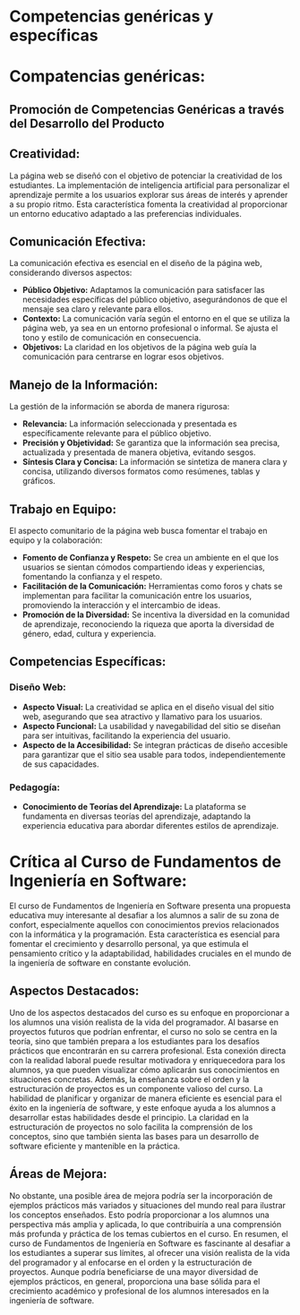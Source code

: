 # Competencias genéricas y específicas

# Compatencias genéricas:
## Promoción de Competencias Genéricas a través del Desarrollo del Producto

## Creatividad:

La página web se diseñó con el objetivo de potenciar la creatividad de los estudiantes. La implementación de inteligencia artificial para personalizar el aprendizaje permite a los usuarios explorar sus áreas de interés y aprender a su propio ritmo. Esta característica fomenta la creatividad al proporcionar un entorno educativo adaptado a las preferencias individuales.

## Comunicación Efectiva:

La comunicación efectiva es esencial en el diseño de la página web, considerando diversos aspectos:
- **Público Objetivo:** Adaptamos la comunicación para satisfacer las necesidades específicas del público objetivo, asegurándonos de que el mensaje sea claro y relevante para ellos.
- **Contexto:** La comunicación varía según el entorno en el que se utiliza la página web, ya sea en un entorno profesional o informal. Se ajusta el tono y estilo de comunicación en consecuencia.
- **Objetivos:** La claridad en los objetivos de la página web guía la comunicación para centrarse en lograr esos objetivos.

## Manejo de la Información:

La gestión de la información se aborda de manera rigurosa:
- **Relevancia:** La información seleccionada y presentada es específicamente relevante para el público objetivo.
- **Precisión y Objetividad:** Se garantiza que la información sea precisa, actualizada y presentada de manera objetiva, evitando sesgos.
- **Síntesis Clara y Concisa:** La información se sintetiza de manera clara y concisa, utilizando diversos formatos como resúmenes, tablas y gráficos.

## Trabajo en Equipo:

El aspecto comunitario de la página web busca fomentar el trabajo en equipo y la colaboración:
- **Fomento de Confianza y Respeto:** Se crea un ambiente en el que los usuarios se sientan cómodos compartiendo ideas y experiencias, fomentando la confianza y el respeto.
- **Facilitación de la Comunicación:** Herramientas como foros y chats se implementan para facilitar la comunicación entre los usuarios, promoviendo la interacción y el intercambio de ideas.
- **Promoción de la Diversidad:** Se incentiva la diversidad en la comunidad de aprendizaje, reconociendo la riqueza que aporta la diversidad de género, edad, cultura y experiencia.

 


## Competencias Específicas:

### Diseño Web:

- **Aspecto Visual:** La creatividad se aplica en el diseño visual del sitio web, asegurando que sea atractivo y llamativo para los usuarios.
- **Aspecto Funcional:** La usabilidad y navegabilidad del sitio se diseñan para ser intuitivas, facilitando la experiencia del usuario.
- **Aspecto de la Accesibilidad:** Se integran prácticas de diseño accesible para garantizar que el sitio sea usable para todos, independientemente de sus capacidades.

### Pedagogía:

- **Conocimiento de Teorías del Aprendizaje:** La plataforma se fundamenta en diversas teorías del aprendizaje, adaptando la experiencia educativa para abordar diferentes estilos de aprendizaje.
  
# Crítica al Curso de Fundamentos de Ingeniería en Software:

El curso de Fundamentos de Ingeniería en Software presenta una propuesta educativa muy interesante al desafiar a los alumnos a salir de su zona de confort, especialmente aquellos con conocimientos previos relacionados con la informática y la programación. Esta característica es esencial para fomentar el crecimiento y desarrollo personal, ya que estimula el pensamiento crítico y la adaptabilidad, habilidades cruciales en el mundo de la ingeniería de software en constante evolución. 

## Aspectos Destacados: 
Uno de los aspectos destacados del curso es su enfoque en proporcionar a los alumnos una visión realista de la vida del programador. Al basarse en proyectos futuros que podrían enfrentar, el curso no solo se centra en la teoría, sino que también prepara a los estudiantes para los desafíos prácticos que encontrarán en su carrera profesional. Esta conexión directa con la realidad laboral puede resultar motivadora y enriquecedora para los alumnos, ya que pueden visualizar cómo aplicarán sus conocimientos en situaciones concretas. Además, la enseñanza sobre el orden y la estructuración de proyectos es un componente valioso del curso. La habilidad de planificar y organizar de manera eficiente es esencial para el éxito en la ingeniería de software, y este enfoque ayuda a los alumnos a desarrollar estas habilidades desde el principio. La claridad en la estructuración de proyectos no solo facilita la comprensión de los conceptos, sino que también sienta las bases para un desarrollo de software eficiente y mantenible en la práctica. 

## Áreas de Mejora:
No obstante, una posible área de mejora podría ser la incorporación de ejemplos prácticos más variados y situaciones del mundo real para ilustrar los conceptos enseñados. Esto podría proporcionar a los alumnos una perspectiva más amplia y aplicada, lo que contribuiría a una comprensión más profunda y práctica de los temas cubiertos en el curso. En resumen, el curso de Fundamentos de Ingeniería en Software es fascinante al desafiar a los estudiantes a superar sus límites, al ofrecer una visión realista de la vida del programador y al enfocarse en el orden y la estructuración de proyectos. Aunque podría beneficiarse de una mayor diversidad de ejemplos prácticos, en general, proporciona una base sólida para el crecimiento académico y profesional de los alumnos interesados en la ingeniería de software.


